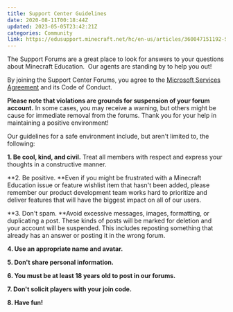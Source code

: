 ```yaml
---
title: Support Center Guidelines
date: 2020-08-11T00:18:44Z
updated: 2023-05-05T23:42:21Z
categories: Community
link: https://edusupport.minecraft.net/hc/en-us/articles/360047151192-Support-Center-Guidelines
---
```


The Support Forums are a great place to look for answers to your questions about Minecraft Education.  Our agents are standing by to help you out!

By joining the Support Center Forums, you agree to the [Microsoft Services Agreement](https://www.microsoft.com/en-us/servicesagreement) and its Code of Conduct.

**Please note that violations are grounds for suspension of your forum account.** In some cases, you may receive a warning, but others might be cause for immediate removal from the forums. Thank you for your help in maintaining a positive environment!

Our guidelines for a safe environment include, but aren't limited to, the following:

**1. Be cool, kind, and civil.** Treat all members with respect and express your thoughts in a constructive manner.

**2. Be positive. **Even if you might be frustrated with a Minecraft Education issue or feature wishlist item that hasn't been added, please remember our product development team works hard to prioritize and deliver features that will have the biggest impact on all of our users.

**3. Don't spam. **Avoid excessive messages, images, formatting, or duplicating a post. These kinds of posts will be marked for deletion and your account will be suspended. This includes reposting something that already has an answer or posting it in the wrong forum.

**4. Use an appropriate name and avatar.**

**5. Don't share personal information.**  

**6. You must be at least 18 years old to post in our forums.**

**7. Don't solicit players with your join code.**

**8. Have fun!**
